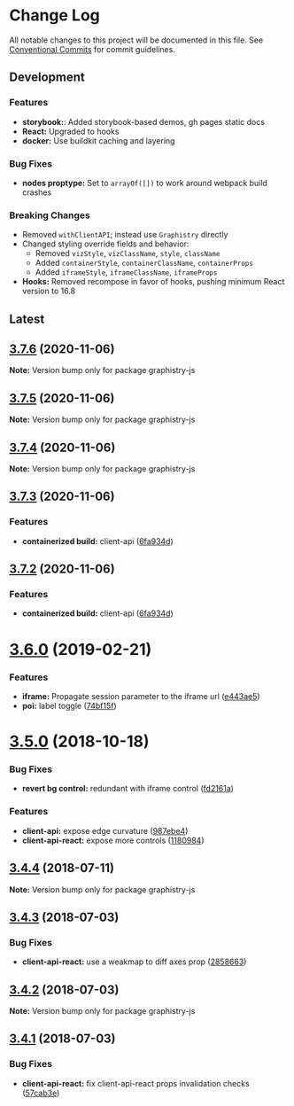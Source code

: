 # Change Log

All notable changes to this project will be documented in this file.
See [Conventional Commits](https://conventionalcommits.org) for commit guidelines.



## Development

### Features

* **storybook:**: Added storybook-based demos, gh pages static docs
* **React:** Upgraded to hooks
* **docker:** Use buildkit caching and layering

### Bug Fixes

* **nodes proptype:** Set to `arrayOf([])` to work around webpack build crashes

### Breaking Changes

* Removed `withClientAPI`; instead use `Graphistry` directly
* Changed styling override fields and behavior:
  * Removed `vizStyle`, `vizClassName`, `style`, `className`
  * Added `containerStyle`, `containerClassName`, `containerProps`
  * Added `iframeStyle`, `iframeClassName`, `iframeProps`
* **Hooks:** Removed recompose in favor of hooks, pushing minimum React version to 16.8


## Latest


<a name="3.7.6"></a>
## [3.7.6](https://github.com/graphistry/graphistry-js/compare/v3.7.5...v3.7.6) (2020-11-06)



**Note:** Version bump only for package graphistry-js

<a name="3.7.5"></a>
## [3.7.5](https://github.com/graphistry/graphistry-js/compare/v3.7.4...v3.7.5) (2020-11-06)




**Note:** Version bump only for package graphistry-js

<a name="3.7.4"></a>
## [3.7.4](https://github.com/graphistry/graphistry-js/compare/v3.7.3...v3.7.4) (2020-11-06)




**Note:** Version bump only for package graphistry-js

<a name="3.7.3"></a>
## [3.7.3](https://github.com/graphistry/graphistry-js/compare/v3.7.1...v3.7.3) (2020-11-06)


### Features

* **containerized build:** client-api ([6fa934d](https://github.com/graphistry/graphistry-js/commit/6fa934d))




<a name="3.7.2"></a>
## [3.7.2](https://github.com/graphistry/graphistry-js/compare/v3.7.1...v3.7.2) (2020-11-06)


### Features

* **containerized build:** client-api ([6fa934d](https://github.com/graphistry/graphistry-js/commit/6fa934d))




<a name="3.6.0"></a>
# [3.6.0](https://github.com/graphistry/graphistry-js/compare/v3.5.0...v3.6.0) (2019-02-21)


### Features

* **iframe:** Propagate session parameter to the iframe url ([e443ae5](https://github.com/graphistry/graphistry-js/commit/e443ae5))
* **poi:** label toggle ([74bf15f](https://github.com/graphistry/graphistry-js/commit/74bf15f))




<a name="3.5.0"></a>
# [3.5.0](https://github.com/graphistry/graphistry-js/compare/v3.4.4...v3.5.0) (2018-10-18)


### Bug Fixes

* **revert bg control:** redundant with iframe control ([fd2161a](https://github.com/graphistry/graphistry-js/commit/fd2161a))


### Features

* **client-api:** expose edge curvature ([987ebe4](https://github.com/graphistry/graphistry-js/commit/987ebe4))
* **client-api-react:** expose more controls ([1180984](https://github.com/graphistry/graphistry-js/commit/1180984))




<a name="3.4.4"></a>
## [3.4.4](https://github.com/graphistry/graphistry-js/compare/v3.4.3...v3.4.4) (2018-07-11)




**Note:** Version bump only for package graphistry-js

<a name="3.4.3"></a>
## [3.4.3](https://github.com/graphistry/graphistry-js/compare/v3.4.2...v3.4.3) (2018-07-03)


### Bug Fixes

* **client-api-react:** use a weakmap to diff axes prop ([2858663](https://github.com/graphistry/graphistry-js/commit/2858663))




<a name="3.4.2"></a>
## [3.4.2](https://github.com/graphistry/graphistry-js/compare/v3.4.1...v3.4.2) (2018-07-03)




**Note:** Version bump only for package graphistry-js

<a name="3.4.1"></a>
## [3.4.1](https://github.com/graphistry/graphistry-js/compare/v3.4.0...v3.4.1) (2018-07-03)


### Bug Fixes

* **client-api-react:** fix client-api-react props invalidation checks ([57cab3e](https://github.com/graphistry/graphistry-js/commit/57cab3e))
